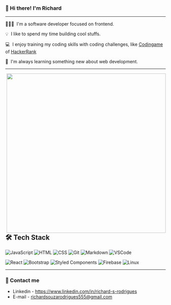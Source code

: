 ### 👋 Hi there! I'm Richard

--------
 
 <p align='left'>
   👨🏻‍💻 &nbsp;I'm a software developer focused on frontend.</p>
   💡 &nbsp;I like to spend my time building cool stuffs.</p>
   💻 &nbsp;I enjoy training my coding skills with coding challenges, like <a href='codingame.com/'>Codingame</a> of <a href='hackerrank.com/'>HackerRank</a></p>
   🌱 &nbsp;I'm always learning something new about web development.
 </p>
<hr>
<p align='center'>
  
  <p align='right'>
     <img src='https://media.giphy.com/media/xUA7bdpLxQhsSQdyog/source.gif' width='500px' align='right'/>
  </p>
 
  <p align='left'>
   <h2>🛠 Tech Stack</h2>
   <p>
    <img src='https://img.shields.io/badge/-JavaScript-05122A?style=flat&logo=javascript' alt='JavaScript' />
    <img src='https://img.shields.io/badge/-HTML-05122A?style=flat&logo=HTML5' alt='HTML' />
    <img src='https://img.shields.io/badge/-CSS-05122A?style=flat&logo=CSS3&logoColor=1572B6' alt='CSS' />
    <img src='https://img.shields.io/badge/-Git-05122A?style=flat&logo=git' alt='Git' />
    <img src='https://img.shields.io/badge/-Markdown-05122A?style=flat&logo=markdown' alt='Markdown' />
 <img src='https://img.shields.io/badge/-Visual%20Studio%20Code-05122A?style=flat&logo=visual-studio-code&logoColor=007ACC' alt='VSCode' />
   </p>
   <p>
    <img src='https://img.shields.io/badge/-React-05122A?style=flat&logo=react' alt='React' />
    <img src='https://img.shields.io/badge/-Bootstrap-05122A?style=flat&logo=bootstrap&logoColor=563D7C' alt='Bootstrap' />
    <img src='https://img.shields.io/badge/-Styled Components-05122A?style=flat&logo=styledComponents' alt='Styled Components' />
    <img src='https://img.shields.io/badge/-Firebase-05122A?style=flat&logo=firebase&logoColor=FFA611' alt='Firebase' />
    <img src='https://img.shields.io/badge/-Linux-05122A?style=flat&logo=linux&logoColor=072C61' alt='Linux' />
   </p>
  <p>
  
</p>
<hr>

### 💬 Contact me
- Linkedin - <a href='https://www.linkedin.com/in/richard-s-rodrigues'>https://www.linkedin.com/in/richard-s-rodrigues</a>
- E-mail - richardsouzarodrigues555@gmail.com


